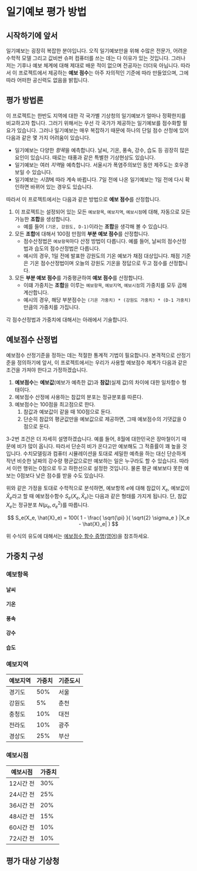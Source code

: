 # 일기예보 평가 방법
## 시작하기에 앞서
일기예보는 굉장히 복잡한 분야입니다. 오직 일기예보만을 위해 수많은 전문가, 어려운 수학적 모델 그리고 값비싼 슈퍼 컴퓨터를 쓰는 데는 다 이유가 있는 것입니다. 그러나 저는 기후나 예보 체계에 대해 제대로 배운 적이 없으며 전공자는 더더욱 아닙니다. 따라서 이 프로젝트에서 제공하는 **예보 점수**는 아주 자의적인 기준에 따라 만들었으며, 그에 따라 어떠한 공신력도 없음을 밝힙니다.

## 평가 방법론
이 프로젝트는 한반도 지역에 대한 각 국가별 기상청의 일기예보가 얼마나 정확한지를 비교하고자 합니다. 그러기 위해서는 우선 각 국가가 제공하는 일기예보를 점수화할 필요가 있습니다. 그러나 일기예보는 매우 복잡하기 때문에 하나의 단일 점수 산정에 있어 다음과 같은 몇 가지 어려움이 있습니다. 

* 일기예보는 다양한 *항목*을 예측합니다. 날씨, 기온, 풍속, 강수, 습도 등 굉장히 많은 요인이 있습니다. 때로는 태풍과 같은 특별한 기상현상도 있습니다.
* 일기예보는 여러 *지역*을 예측합니다. 서울시가 폭염주의보인 동안 제주도는 호우경보일 수 있습니다.
* 일기예보는 *시점*에 따라 계속 바뀝니다. 7일 전에 나온 일기예보는 1일 전에 다시 확인하면 바뀌어 있는 경우도 있습니다.

따라서 이 프로젝트에서는 다음과 같은 방법으로 **예보 점수**를 산정합니다.

1. 이 프로젝트는 설정되어 있는 모든 `예보항목`, `예보지역`, `예보시점`에 대해, 자동으로 모든 가능한 **조합**을 생성합니다.
    * 예를 들어 `(기온, 강원도, D-1)`이라는 **조합**을 생각해 볼 수 있습니다.
2. 모든 **조합**에 대해서 100점 만점의 **부분 예보 점수**를 산정합니다.
    * 점수산정법은 `예보항목`마다 산정 방법이 다릅니다. 예를 들어, 날씨의 점수산정법과 습도의 점수산정법은 다릅니다.
    * 예시의 경우, 1일 전에 발표한 강원도의 기온 예보가 채점 대상입니다. 채점 기준은 기온 점수산정법이며 오늘의 강원도 기온을 정답으로 두고 점수를 산정합니다.
3. 모든 **부분 예보 점수**를 가중평균하여 **예보 점수**를 산정합니다.
    * 이떄 가중치는 **조합**을 이루는 `예보항목`, `예보지역`, `예보시점`의 가중치를 모두 곱해 계산합니다.
    * 예시의 경우, 해당 부분점수는 `(기온 가중치) * (강원도 가중치) * (D-1 가중치)`만큼의 가중치를 가집니다.

각 점수산정법과 가중치에 대해서는 아래에서 기술합니다.

## 예보점수 산정법

예보점수 산정기준을 정하는 데는 적절한 통계적 기법이 필요합니다. 본격적으로 산정기준을 정의하기에 앞서, 이 프로젝트에서는 우리가 사용할 예보점수 체계가 다음과 같은 조건을 가져야 한다고 가정하겠습니다.

1. **예보점수**는 **예보값**(예보가 예측한 값)과 **참값**(실제 값)의 차이에 대한 일차함수 형태이다.
2. 예보점수 산정에 사용하는 참값의 분포는 정규분포를 따른다.
3. 예보점수는 100점을 최고점으로 한다.
    1. 참값과 예보값이 같을 때 100점으로 둔다.
    2. 단순히 참값의 평균값만을 예보값으로 제공하면, 그때 예보점수의 기댓값을 0점으로 둔다.

3-2번 조건은 더 자세히 설명하겠습니다. 예를 들어, 8월에 대한민국은 장마철이기 때문에 비가 많이 옵니다. 따라서 단순히 비가 온다고만 예보해도 그 적중률이 꽤 높을 것입니다. 수치모델링과 컴퓨터 시뮬레이션을 토대로 세밀한 예측을 하는 대신 단순하게 작년 비슷한 날짜의 강수량 평균값으로만 예보하는 일은 누구라도 할 수 있습니다. 따라서 이런 행위는 0점으로 두고 하한선으로 설정한 것입니다. 물론 평균 예보보다 못한 예보는 0점보다 낮은 점수를 받을 수도 있습니다.

위와 같은 가정을 토대로 수학적으로 분석하면, 예보항목 $`e`$에 대해 참값이 $`X_e`$, 예보값이 $`\hat{X}_e`$라고 할 때 예보점수함수 $`S_e(X_e, \hat{X}_e)`$는 다음과 같은 형태를 가지게 됩니다. 단, 참값 $`X_e`$는 정규분포 $`N(\mu_e, \sigma_e^2)`$를 따릅니다.

$$ S_e(X_e, \hat{X}_e) =
100(
    1 - \frac{
        \sqrt{\pi}
    }{
        \sqrt{2} \sigma_e
    } 
    |X_e - \hat{X}_e|
) $$

위 수식의 유도에 대해서는 [예보점수 함수 증명(영어)](./forecast-scoring.md)을 참조하세요.

## 가중치 구성

### 예보항목

#### 날씨

#### 기온

#### 풍속

#### 강수

#### 습도

### 예보지역

| 예보지역 | 가중치 | 기준도시 |
|----------|-----|--------|
| 경기도 | 50% | 서울 |
| 강원도 | 5% | 춘천 |
| 충청도 | 10% | 대전 |
| 전라도 | 10% | 광주 |
| 경상도 | 25% | 부산 |

### 예보시점

| 예보시점 | 가중치 |
|----------|-----|
| 12시간 전 | 30% |
| 24시간 전 | 25% |
| 36시간 전 | 20% |
| 48시간 전 | 15% |
| 60시간 전 | 10% |
| 72시간 전 | 10% |

## 평가 대상 기상청
